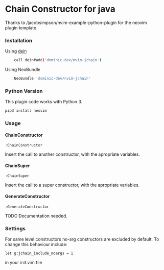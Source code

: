 # Chain Constructor for java

Thanks to /jacobsimpson/nvim-example-python-plugin for the neovim plugin template.


### Installation

Using <a href="https://github.com/Shougo/dein.vim">dein</a>
```Bash
    call dein#add('dominic-dev/nvim-jchain')
```

Using NeoBundle
```Bash
    NeoBundle 'dominic-dev/nvim-jchain'
```

### <a id="python_version"></a>Python Version

This plugin code works with Python 3.
```Python
pip3 install neovim
```

### Usage 
#### ChainConstructor
```VimL
:ChainConstructor
```
Insert the call to another constructor, with the apropriate variables.


#### ChainSuper
```VimL
:ChainSuper
```
Insert the call to a super constructor, with the apropriate variables.

#### GenerateConstructor
```VimL
:GenerateConstructor
```

TODO
Documentation needed.


### Settings
For same level constructors no-arg constructors are excluded by default.
To change this behaviour include:
```VimL
let g:jchain_include_noargs = 1
```
in your init.vim file
